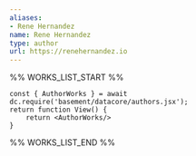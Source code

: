 ```yaml
---
aliases:
- Rene Hernandez
name: Rene Hernandez
type: author
url: https://renehernandez.io
---
```



%% WORKS_LIST_START %%

```datacorejsx
const { AuthorWorks } = await dc.require('basement/datacore/authors.jsx');
return function View() {
    return <AuthorWorks/>
}
```
%% WORKS_LIST_END %%